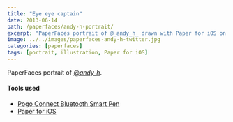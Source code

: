 ```yaml
---
title: "Eye eye captain"
date: 2013-06-14
path: /paperfaces/andy-h-portrait/
excerpt: "PaperFaces portrait of @_andy_h_ drawn with Paper for iOS on an iPad."
image: ../../images/paperfaces-andy-h-twitter.jpg
categories: [paperfaces]
tags: [portrait, illustration, Paper for iOS]
---
```


PaperFaces portrait of [@_andy_h_](https://twitter.com/_andy_h_).

#### Tools used

- [Pogo Connect Bluetooth Smart Pen](https://www.amazon.com/gp/product/B009K448L4/ref=as_li_ss_tl?ie=UTF8&camp=1789&creative=390957&creativeASIN=B009K448L4&linkCode=as2&tag=mademist-20)
- [Paper for iOS](https://paper.bywetransfer.com/)
